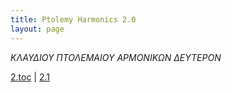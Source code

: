 ```yaml
---
title: Ptolemy Harmonics 2.0
layout: page
---
```




*ΚΛΑΥΔΙΟΥ ΠΤΟΛΕΜΑΙΟΥ ΑΡΜΟΝΙΚΩΝ ΔΕΥΤΕΡΟΝ*




[2.toc](../2.toc/) | [2.1](../2.1/) 

